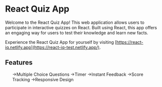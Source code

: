 <h1><b>React Quiz App</b></h1>
</hr>
Welcome to the React Quiz App! This web application allows users to participate in interactive quizzes on React. Built using React, this app offers an engaging way for users to test their knowledge and learn new facts.

Experience the React Quiz App for yourself by visiting [https://react-iq.netlify.app](https://react-iq-test.netlify.app/).

<h2><b>Features</b></h2>
<ul>->Multiple Choice Questions
->Timer
->Instant Feedback
->Score Tracking
->Responsive Design</ul>




